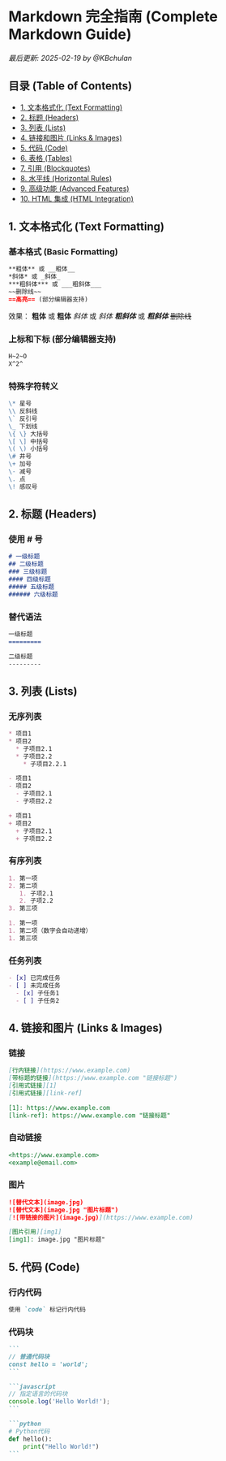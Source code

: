 # Markdown 完全指南 (Complete Markdown Guide)

*最后更新: 2025-02-19 by @KBchulan*

## 目录 (Table of Contents)

- [1. 文本格式化 (Text Formatting)](#1-文本格式化-text-formatting)
- [2. 标题 (Headers)](#2-标题-headers)
- [3. 列表 (Lists)](#3-列表-lists)
- [4. 链接和图片 (Links &amp; Images)](#4-链接和图片-links--images)
- [5. 代码 (Code)](#5-代码-code)
- [6. 表格 (Tables)](#6-表格-tables)
- [7. 引用 (Blockquotes)](#7-引用-blockquotes)
- [8. 水平线 (Horizontal Rules)](#8-水平线-horizontal-rules)
- [9. 高级功能 (Advanced Features)](#9-高级功能-advanced-features)
- [10. HTML 集成 (HTML Integration)](#10-html-集成-html-integration)

## 1. 文本格式化 (Text Formatting)

### 基本格式 (Basic Formatting)

```markdown
**粗体** 或 __粗体__
*斜体* 或 _斜体_
***粗斜体*** 或 ___粗斜体___
~~删除线~~
==高亮== (部分编辑器支持)
```

效果：
**粗体** 或 __粗体__
*斜体* 或 _斜体_
***粗斜体*** 或 ___粗斜体___
~~删除线~~

### 上标和下标 (部分编辑器支持)

```markdown
H~2~O
X^2^
```

### 特殊字符转义

```markdown
\* 星号
\\ 反斜线
\` 反引号
\_ 下划线
\{ \} 大括号
\[ \] 中括号
\( \) 小括号
\# 井号
\+ 加号
\- 减号
\. 点
\! 感叹号
```

## 2. 标题 (Headers)

### 使用 # 号

```markdown
# 一级标题
## 二级标题
### 三级标题
#### 四级标题
##### 五级标题
###### 六级标题
```

### 替代语法

```markdown
一级标题
=========

二级标题
---------
```

## 3. 列表 (Lists)

### 无序列表

```markdown
* 项目1
* 项目2
  * 子项目2.1
  * 子项目2.2
    * 子项目2.2.1

- 项目1
- 项目2
  - 子项目2.1
  - 子项目2.2

+ 项目1
+ 项目2
  + 子项目2.1
  + 子项目2.2
```

### 有序列表

```markdown
1. 第一项
2. 第二项
   1. 子项2.1
   2. 子项2.2
3. 第三项

1. 第一项
1. 第二项（数字会自动递增）
1. 第三项
```

### 任务列表

```markdown
- [x] 已完成任务
- [ ] 未完成任务
  - [x] 子任务1
  - [ ] 子任务2
```

## 4. 链接和图片 (Links & Images)

### 链接

```markdown
[行内链接](https://www.example.com)
[带标题的链接](https://www.example.com "链接标题")
[引用式链接][1]
[引用式链接][link-ref]

[1]: https://www.example.com
[link-ref]: https://www.example.com "链接标题"
```

### 自动链接

```markdown
<https://www.example.com>
<example@email.com>
```

### 图片

```markdown
![替代文本](image.jpg)
![替代文本](image.jpg "图片标题")
[![带链接的图片](image.jpg)](https://www.example.com)

[图片引用][img1]
[img1]: image.jpg "图片标题"
```

## 5. 代码 (Code)

### 行内代码

```markdown
使用 `code` 标记行内代码
```

### 代码块

````markdown
```
// 普通代码块
const hello = 'world';
```

```javascript
// 指定语言的代码块
console.log('Hello World!');
```

```python
# Python代码
def hello():
    print("Hello World!")
```
````
